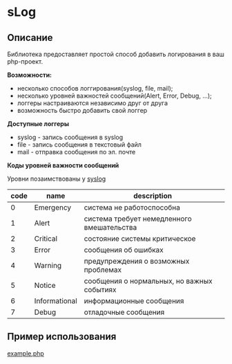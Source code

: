 sLog
====

Описание
--------
Библиотека предоставляет простой способ добавить логирования в ваш php-проект. 

**Возможности:** 

  - несколько способов логгирования(syslog, file, mail);
  - несколько уровней важностей сообщений(Alert, Error, Debug, ...);
  - логгеры настраиваются независимо друг от друга
  - возможность быстро добавить свой логгер

**Доступные логгеры**

  - syslog - запись сообщения в syslog
  - file - запись сообщения в текстовый файл
  - mail - отправка сообщения по эл. почте  

**Коды уровней важности сообщений**

Уровни позаимствованы у [syslog](https://ru.wikipedia.org/wiki/Syslog)
 
 code | name          | description
----  | ------------- | -------------------------------------------
 0    | Emergency     | система не работоспособна                  
 1    | Alert         | система требует немедленного вмешательства 
 2    | Critical      | состояние системы критическое              
 3    | Error         | сообщения об ошибках                       
 4    | Warning       | предупреждения о возможных проблемах       
 5    | Notice        | сообщения о нормальных, но важных событиях 
 6    | Informational | информационные сообщения                   
 7    | Debug         | отладочные сообщения                       


Пример использования
--------------------
[example.php](Example/example.php)